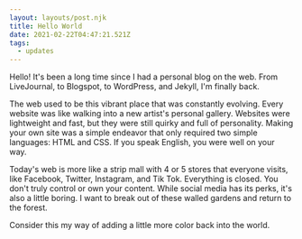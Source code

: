 ```yaml
---
layout: layouts/post.njk
title: Hello World
date: 2021-02-22T04:47:21.521Z
tags:
  - updates
---
```

Hello! It's been a long time since I had a personal blog on the web. From LiveJournal, to Blogspot, to WordPress, and Jekyll, I'm finally back.

The web used to be this vibrant place that was constantly evolving. Every website was like walking into a new artist's personal gallery. Websites were lightweight and fast, but they were still quirky and full of personality. Making your own site was a simple endeavor that only required two simple languages: HTML and CSS. If you speak English, you were well on your way.

Today's web is more like a strip mall with 4 or 5 stores that everyone visits, like Facebook, Twitter, Instagram, and Tik Tok. Everything is closed. You don't truly control or own your content. While social media has its perks, it's also a little boring. I want to break out of these walled gardens and return to the forest.

Consider this my way of adding a little more color back into the world.